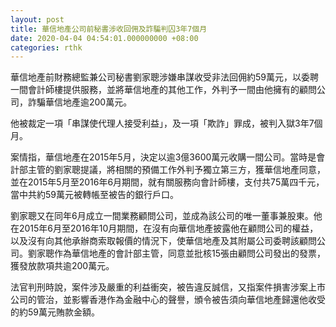 ```yaml
---
layout: post
title: 華信地產公司前秘書涉收回佣及詐騙判囚3年7個月
date: 2020-04-04 04:54:01.000000000 +08:00
categories: rthk
---
```


華信地產前財務總監兼公司秘書劉家聰涉嫌串謀收受非法回佣約59萬元，以委聘一間會計師樓提供服務，並將華信地產的其他工作，外判予一間由他擁有的顧問公司，詐騙華信地產逾200萬元。

他被裁定一項「串謀使代理人接受利益」，及一項「欺詐」罪成，被判入獄3年7個月。

案情指，華信地產在2015年5月，決定以逾3億3600萬元收購一間公司。當時是會計部主管的劉家聰提議，將相關的預備工作外判予獨立第三方，獲華信地產同意，並在2015年5月至2016年6月期間，就有關服務向會計師樓，支付共75萬四千元，當中共約59萬元被轉帳至被告的銀行戶口。

劉家聰又在同年6月成立一間業務顧問公司，並成為該公司的唯一董事兼股東。他在2015年6月至2016年10月期間，在沒有向華信地產披露他在顧問公司的權益，以及沒有向其他承辦商索取報價的情況下，使華信地產及其附屬公司委聘該顧問公司。劉家聰作為華信地產的會計部主管，同意並批核15張由顧問公司發出的發票，獲發放款項共逾200萬元。

法官判刑時說，案件涉及嚴重的利益衝突，被告違反誠信，又指案件損害涉案上市公司的管治，並影響香港作為金融中心的聲譽，頒令被告須向華信地產歸還他收受的約59萬元賄款金額。
